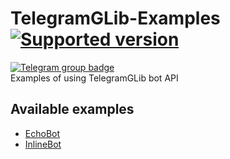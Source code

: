 # TelegramGLib-Examples [![Supported version](https://img.shields.io/badge/Telegram%20Bot%20API-6.7-blue)](https://core.telegram.org/bots/api-changelog#april-21-2023)
[![Telegram group badge](https://img.shields.io/badge/Telegram-Join_the_chat-2CA5E0?style=flat&logo=telegram)](https://t.me/vala_lang)  
Examples of using TelegramGLib bot API

## Available examples

* [EchoBot](https://github.com/SpikedPaladin/TelegramGLib-Examples/tree/main/EchoBot)
* [InlineBot](https://github.com/SpikedPaladin/TelegramGLib-Examples/tree/main/InlineBot)

